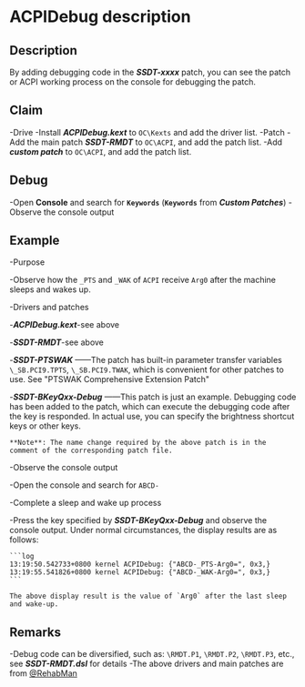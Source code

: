 # ACPIDebug description

## Description

By adding debugging code in the ***SSDT-xxxx*** patch, you can see the patch or ACPI working process on the console for debugging the patch.

## Claim

-Drive
  -Install ***ACPIDebug.kext*** to `OC\Kexts` and add the driver list.
-Patch
  -Add the main patch ***SSDT-RMDT*** to `OC\ACPI`, and add the patch list.
  -Add ***custom patch*** to `OC\ACPI`, and add the patch list.

## Debug

-Open **Console** and search for **`Keywords`** (**`Keywords`** from ***Custom Patches***)
-Observe the console output

## Example

-Purpose

  -Observe how the `_PTS` and `_WAK` of `ACPI` receive `Arg0` after the machine sleeps and wakes up.

-Drivers and patches

  -***ACPIDebug.kext***-see above

  -***SSDT-RMDT***-see above

  -***SSDT-PTSWAK*** ——The patch has built-in parameter transfer variables `\_SB.PCI9.TPTS`, `\_SB.PCI9.TWAK`, which is convenient for other patches to use. See "PTSWAK Comprehensive Extension Patch"

  -***SSDT-BKeyQxx-Debug*** ——This patch is just an example. Debugging code has been added to the patch, which can execute the debugging code after the key is responded. In actual use, you can specify the brightness shortcut keys or other keys.

    **Note**: The name change required by the above patch is in the comment of the corresponding patch file.

-Observe the console output

  -Open the console and search for `ABCD-`

  -Complete a sleep and wake up process

  -Press the key specified by ***SSDT-BKeyQxx-Debug*** and observe the console output. Under normal circumstances, the display results are as follows:

    ```log
    13:19:50.542733+0800 kernel ACPIDebug: {"ABCD-_PTS-Arg0=", 0x3,}
    13:19:55.541826+0800 kernel ACPIDebug: {"ABCD-_WAK-Arg0=", 0x3,}
    ```

    The above display result is the value of `Arg0` after the last sleep and wake-up.

## Remarks

-Debug code can be diversified, such as: `\RMDT.P1`, `\RMDT.P2`, `\RMDT.P3`, etc., see ***SSDT-RMDT.dsl*** for details
-The above drivers and main patches are from [@RehabMan](https://github.com/rehabman)
